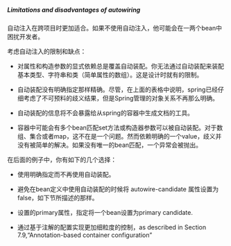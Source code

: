 ##### Limitations and disadvantages of autowiring

自动注入在跨项目时更加适合。如果不使用自动注入，他可能会在一两个bean中困扰开发者。

考虑自动注入的限制和缺点：

* 对属性和构造参数的显式依赖总是覆盖自动装配。你无法通过自动装配来装配基本类型、字符串和类（简单属性的数组）。这是设计时就有的限制。

* 自动装配没有明确指定那样精确。尽管，在上面的表格中说明，spring已经仔细考虑了不可预料的歧义结果，但是Spring管理的对象关系不再那么明确。

* 自动装配的信息将不会暴露给从spring的容器中生成文档的工具。

* 容器中可能会有多个bean匹配set方法或构造器参数可以被自动装配。对于数组、集合或者map，这不在是一个问题。然而依赖明确的一个value，歧义并没有被简单的解决。如果没有唯一的bean匹配，一个异常会被抛出。

在后面的例子中，你有如下的几个选择：

* 使用明确指定而不再使用自动装配。

* 避免在bean定义中使用自动装配的时候将 autowire-candidate 属性设置为false，如下节所描述的那样。

* 设置<bean/>的primary属性，指定将一个bean设置为primary candidate.

* 通过基于注解的配置实现更加细粒度的控制，as described in Section 7.9,“Annotation-based container configuration”






